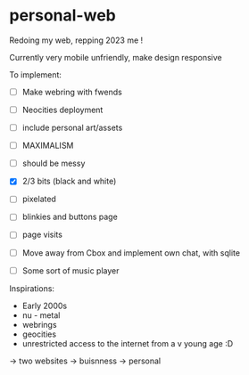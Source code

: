 # personal-web
Redoing my web, repping 2023 me ! 

Currently very mobile unfriendly, make design responsive 



To implement:
- [ ] Make webring with fwends
- [ ] Neocities deployment
- [ ] include personal art/assets 
- [ ] MAXIMALISM
- [ ] should be messy
- [X] 2/3 bits (black and white)
- [ ] pixelated
- [ ] blinkies and buttons page
- [ ] page visits
- [ ] Move away from Cbox and implement own chat, with sqlite
- [ ] Some sort of music player 


Inspirations:
- Early 2000s
- nu - metal 
- webrings
- geocities
- unrestricted access to the internet from a v young age :D


-> two websites 
-> buisnness 
-> personal 
